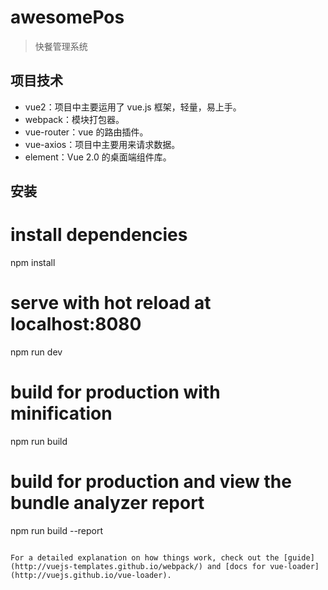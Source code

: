 # awesomePos

> 快餐管理系统

## 项目技术
* vue2：项目中主要运用了 vue.js 框架，轻量，易上手。
* webpack：模块打包器。
* vue-router：vue 的路由插件。
* vue-axios：项目中主要用来请求数据。
* element：Vue 2.0 的桌面端组件库。

## 安装

# install dependencies
npm install

# serve with hot reload at localhost:8080
npm run dev

# build for production with minification
npm run build

# build for production and view the bundle analyzer report
npm run build --report
```

For a detailed explanation on how things work, check out the [guide](http://vuejs-templates.github.io/webpack/) and [docs for vue-loader](http://vuejs.github.io/vue-loader).
